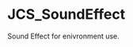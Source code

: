 <div id="content-header">
  <h1>JCS_SoundEffect</h1>
</div>

<p>
  Sound Effect for enivronment use.
</p>
